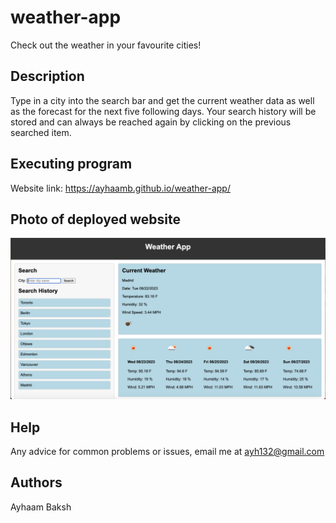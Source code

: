 # weather-app
Check out the weather in your favourite cities!

## Description
Type in a city into the search bar and get the current weather data as well as the forecast for the next five following days. Your search history will be stored and can always be reached again by clicking on the previous searched item.


## Executing program
Website link: https://ayhaamb.github.io/weather-app/


## Photo of deployed website
![My Image](./images/Launched%20Screenshot.png)


## Help
Any advice for common problems or issues, email me at ayh132@gmail.com


## Authors
Ayhaam Baksh